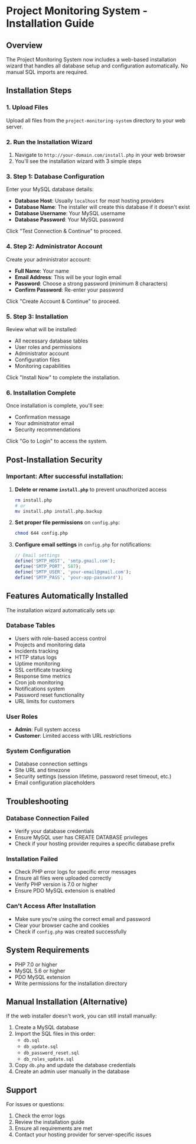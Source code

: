 # Project Monitoring System - Installation Guide

## Overview

The Project Monitoring System now includes a web-based installation wizard that handles all database setup and configuration automatically. No manual SQL imports are required.

## Installation Steps

### 1. Upload Files

Upload all files from the `project-monitoring-system` directory to your web server.

### 2. Run the Installation Wizard

1. Navigate to `http://your-domain.com/install.php` in your web browser
2. You'll see the installation wizard with 3 simple steps

### 3. Step 1: Database Configuration

Enter your MySQL database details:
- **Database Host**: Usually `localhost` for most hosting providers
- **Database Name**: The installer will create this database if it doesn't exist
- **Database Username**: Your MySQL username
- **Database Password**: Your MySQL password

Click "Test Connection & Continue" to proceed.

### 4. Step 2: Administrator Account

Create your administrator account:
- **Full Name**: Your name
- **Email Address**: This will be your login email
- **Password**: Choose a strong password (minimum 8 characters)
- **Confirm Password**: Re-enter your password

Click "Create Account & Continue" to proceed.

### 5. Step 3: Installation

Review what will be installed:
- All necessary database tables
- User roles and permissions
- Administrator account
- Configuration files
- Monitoring capabilities

Click "Install Now" to complete the installation.

### 6. Installation Complete

Once installation is complete, you'll see:
- Confirmation message
- Your administrator email
- Security recommendations

Click "Go to Login" to access the system.

## Post-Installation Security

### Important: After successful installation:

1. **Delete or rename `install.php`** to prevent unauthorized access
   ```bash
   rm install.php
   # or
   mv install.php install.php.backup
   ```

2. **Set proper file permissions** on `config.php`:
   ```bash
   chmod 644 config.php
   ```

3. **Configure email settings** in `config.php` for notifications:
   ```php
   // Email settings
   define('SMTP_HOST', 'smtp.gmail.com');
   define('SMTP_PORT', 587);
   define('SMTP_USER', 'your-email@gmail.com');
   define('SMTP_PASS', 'your-app-password');
   ```

## Features Automatically Installed

The installation wizard automatically sets up:

### Database Tables
- Users with role-based access control
- Projects and monitoring data
- Incidents tracking
- HTTP status logs
- Uptime monitoring
- SSL certificate tracking
- Response time metrics
- Cron job monitoring
- Notifications system
- Password reset functionality
- URL limits for customers

### User Roles
- **Admin**: Full system access
- **Customer**: Limited access with URL restrictions

### System Configuration
- Database connection settings
- Site URL and timezone
- Security settings (session lifetime, password reset timeout, etc.)
- Email configuration placeholders

## Troubleshooting

### Database Connection Failed
- Verify your database credentials
- Ensure MySQL user has CREATE DATABASE privileges
- Check if your hosting provider requires a specific database prefix

### Installation Failed
- Check PHP error logs for specific error messages
- Ensure all files were uploaded correctly
- Verify PHP version is 7.0 or higher
- Ensure PDO MySQL extension is enabled

### Can't Access After Installation
- Make sure you're using the correct email and password
- Clear your browser cache and cookies
- Check if `config.php` was created successfully

## System Requirements

- PHP 7.0 or higher
- MySQL 5.6 or higher
- PDO MySQL extension
- Write permissions for the installation directory

## Manual Installation (Alternative)

If the web installer doesn't work, you can still install manually:

1. Create a MySQL database
2. Import the SQL files in this order:
   - `db.sql`
   - `db_update.sql`
   - `db_password_reset.sql`
   - `db_roles_update.sql`
3. Copy `db.php` and update the database credentials
4. Create an admin user manually in the database

## Support

For issues or questions:
1. Check the error logs
2. Review the installation guide
3. Ensure all requirements are met
4. Contact your hosting provider for server-specific issues